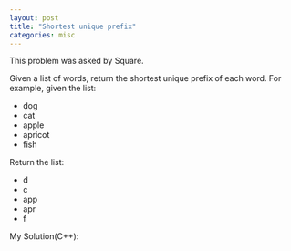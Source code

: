 ```yaml
---
layout: post
title: "Shortest unique prefix"
categories: misc
---
```


This problem was asked by Square.

Given a list of words, return the shortest unique prefix of each word. For example, given the list:

- dog
- cat
- apple
- apricot
- fish

Return the list:
- d
- c
- app
- apr
- f


My Solution(C++):
```
```
